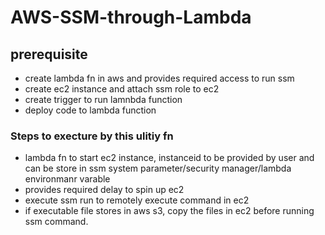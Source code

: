 # AWS-SSM-through-Lambda

## prerequisite
* create lambda fn in aws and provides required access to run ssm
* create ec2 instance and attach ssm role to ec2
* create trigger to run lamnbda function
* deploy code to lambda function

### Steps to execture by this ulitiy fn

* lambda fn to start ec2 instance, instanceid to be provided by user and can be store in ssm system parameter/security manager/lambda environmanr varable
* provides required delay to spin up ec2
* execute ssm run to remotely execute command in ec2
* if executable file stores in aws s3, copy the files in ec2 before running ssm command.




